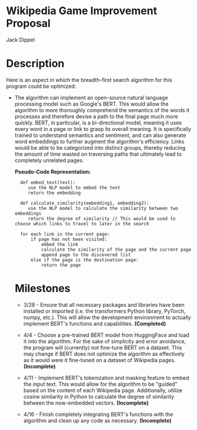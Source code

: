 # Wikipedia Game Improvement Proposal
Jack Dippel

# Description
Here is an aspect in which the breadth-first search algorithm for this program could be optimized:

* The algorithm can implement an open-source natural language processing model such as Google's BERT. This would allow the algorithm to more thoroughly comprehend the semantics of the words it processes and therefore devise a path to the final page much more quickly. BERT, in particular, is a bi-directional model, meaning it uses every word in a page or link to grasp its overall meaning. It is specifically trained to understand semantics and sentiment, and can also generate word embeddings to further augment the algorithm's efficiency. Links would be able to be categorized into distinct groups, thereby reducing the amount of time wasted on traversing paths that ultimately lead to completely unrelated pages.
  
  __Pseudo-Code Representation:__


        def embed_text(text):
           use the NLP model to embed the text
           return the embedding

        def calculate_similarity(embedding1, embedding2):
           use the NLP model to calculate the similarity between two embeddings
           return the degree of similarity // This would be used to choose which links to travel to later in the search

        for each link in the current page:
            if page has not been visited:
                embed the link
                calculate the similarity of the page and the current page
                append page to the discovered list
            else if the page is the destination page:
                return the page

  # Milestones
  * 3/28 - Ensure that all necessary packages and libraries have been installed or imported (i.e. the transformers Python library, PyTorch, numpy, etc.). This will allow the development environment to actually implement BERT's functions and capabilities. **(Completed)**

  * 4/4 - Choose a pre-trained BERT model from HuggingFace and load it into the algorithm. For the sake of simplicity and error avoidance, the program will (currently) not fine-tune BERT on a dataset. This may change if BERT does not optimize the algorithm as effectively as it would were it fine-tuned on a dataset of Wikipedia pages. **(Incomplete)**
    
  * 4/11 - Implement BERT's tokenization and masking feature to embed the input text. This would allow for the algorithm to be "guided" based on the content of each Wikipedia page. Additionally, utilize cosine similarity in Python to calculate the degree of similarity between the now-embedded vectors. **(Incomplete)**
    
  * 4/16 - Finish completely integrating BERT's functions with the algorithm and clean up any code as necessary. **(Incomplete)**
  

       

        
  

   
       
  
